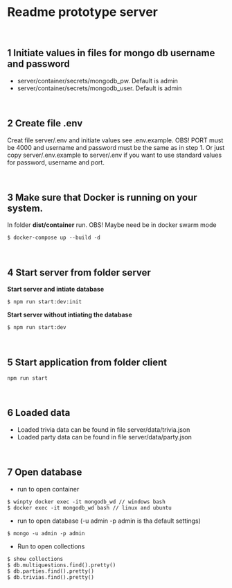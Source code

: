 # Readme prototype server

<br>

## 1 Initiate values in files for mongo db username and password

  * server/container/secrets/mongodb_pw. Default is admin
  * server/container/secrets/mongodb_user. Default is admin

<br>

## 2 Create file .env 

Creat file server/.env and initiate values see .env.example. OBS! PORT must be 4000 and username and password must be the same as in step 1. Or just copy server/.env.example to server/.env if you want to use standard values for password, username and port.

<br>

## 3 Make sure that Docker is running on your system. 

In folder __dist/container__ run. OBS! Maybe need be in docker swarm mode 

```
$ docker-compose up --build -d
```

<br>

## 4 Start server from folder __server__

__Start server and intiate database__

```
$ npm run start:dev:init
```

__Start server without intiating the database__

```
$ npm run start:dev
```

<br>

## 5 Start application from folder __client__

```
npm run start
```

<br>

## 6 Loaded data

* Loaded trivia data can be found in file server/data/trivia.json
* Loaded party data can be found in file server/data/party.json

<br>

## 7 Open database

* run to open container 
```
$ winpty docker exec -it mongodb_wd // windows bash 
$ docker exec -it mongodb_wd bash // linux and ubuntu 
```

* run to open database (-u admin -p admin is tha default settings)
```
$ mongo -u admin -p admin 
```

* Run to open collections

```
$ show collections
$ db.multiquestions.find().pretty()
$ db.parties.find().pretty()
$ db.trivias.find().pretty()
```
